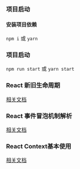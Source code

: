 ### 项目启动

#### 安装项目依赖
`npm i`
或
`yarn`

### 项目启动
`npm run start`
或
`yarn start`

### React 新旧生命周期
[相关文档](https://github.com/niezicheng/react-period-demo/tree/develop/src/components/period)

### React 事件冒泡机制解析
[相关文档](https://github.com/niezicheng/react-period-demo/tree/develop/src/components/eventBubble)

### React Context基本使用
[相关文档](https://github.com/niezicheng/react-period-demo/tree/develop/src/components/MyContext)
